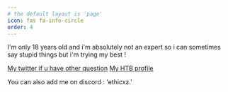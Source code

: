 ```yaml
---
# the default layout is 'page'
icon: fas fa-info-circle
order: 4
---
```


I'm only 18 years old and i'm absolutely not an expert so i can sometimes say stupid things but i'm trying my best ! 

[My twitter if u have other question](https://x.com/ethicxz) 
[My HTB profile](https://app.hackthebox.com/profile/1704836)

You can also add me on discord : 'ethicxz.'
